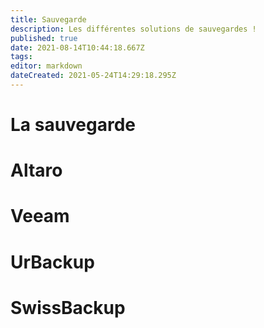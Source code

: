 ```yaml
---
title: Sauvegarde
description: Les différentes solutions de sauvegardes !
published: true
date: 2021-08-14T10:44:18.667Z
tags: 
editor: markdown
dateCreated: 2021-05-24T14:29:18.295Z
---
```


# La sauvegarde

# Altaro

 # Veeam
 
 # UrBackup
 
 # SwissBackup